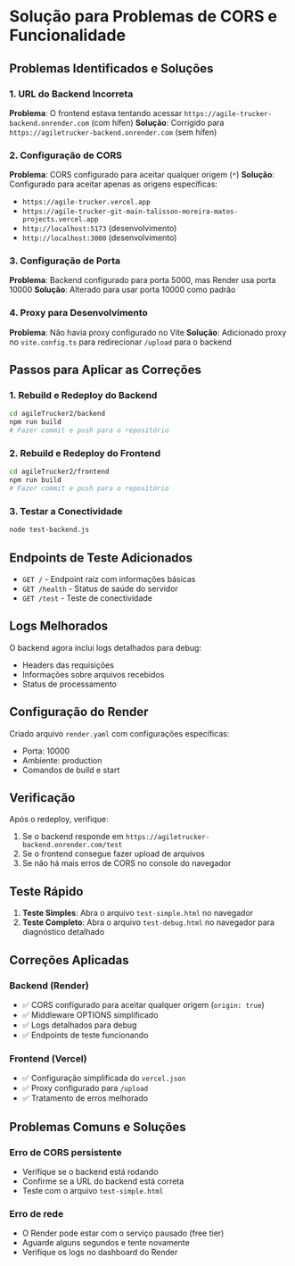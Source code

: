 # Solução para Problemas de CORS e Funcionalidade

## Problemas Identificados e Soluções

### 1. URL do Backend Incorreta
**Problema**: O frontend estava tentando acessar `https://agile-trucker-backend.onrender.com` (com hífen)
**Solução**: Corrigido para `https://agiletrucker-backend.onrender.com` (sem hífen)

### 2. Configuração de CORS
**Problema**: CORS configurado para aceitar qualquer origem (`*`)
**Solução**: Configurado para aceitar apenas as origens específicas:
- `https://agile-trucker.vercel.app`
- `https://agile-trucker-git-main-talisson-moreira-matos-projects.vercel.app`
- `http://localhost:5173` (desenvolvimento)
- `http://localhost:3000` (desenvolvimento)

### 3. Configuração de Porta
**Problema**: Backend configurado para porta 5000, mas Render usa porta 10000
**Solução**: Alterado para usar porta 10000 como padrão

### 4. Proxy para Desenvolvimento
**Problema**: Não havia proxy configurado no Vite
**Solução**: Adicionado proxy no `vite.config.ts` para redirecionar `/upload` para o backend

## Passos para Aplicar as Correções

### 1. Rebuild e Redeploy do Backend
```bash
cd agileTrucker2/backend
npm run build
# Fazer commit e push para o repositório
```

### 2. Rebuild e Redeploy do Frontend
```bash
cd agileTrucker2/frontend
npm run build
# Fazer commit e push para o repositório
```

### 3. Testar a Conectividade
```bash
node test-backend.js
```

## Endpoints de Teste Adicionados

- `GET /` - Endpoint raiz com informações básicas
- `GET /health` - Status de saúde do servidor
- `GET /test` - Teste de conectividade

## Logs Melhorados

O backend agora inclui logs detalhados para debug:
- Headers das requisições
- Informações sobre arquivos recebidos
- Status de processamento

## Configuração do Render

Criado arquivo `render.yaml` com configurações específicas:
- Porta: 10000
- Ambiente: production
- Comandos de build e start

## Verificação

Após o redeploy, verifique:
1. Se o backend responde em `https://agiletrucker-backend.onrender.com/test`
2. Se o frontend consegue fazer upload de arquivos
3. Se não há mais erros de CORS no console do navegador

## Teste Rápido

1. **Teste Simples**: Abra o arquivo `test-simple.html` no navegador
2. **Teste Completo**: Abra o arquivo `test-debug.html` no navegador para diagnóstico detalhado

## Correções Aplicadas

### Backend (Render)
- ✅ CORS configurado para aceitar qualquer origem (`origin: true`)
- ✅ Middleware OPTIONS simplificado
- ✅ Logs detalhados para debug
- ✅ Endpoints de teste funcionando

### Frontend (Vercel)
- ✅ Configuração simplificada do `vercel.json`
- ✅ Proxy configurado para `/upload`
- ✅ Tratamento de erros melhorado

## Problemas Comuns e Soluções

### Erro de CORS persistente
- Verifique se o backend está rodando
- Confirme se a URL do backend está correta
- Teste com o arquivo `test-simple.html`

### Erro de rede
- O Render pode estar com o serviço pausado (free tier)
- Aguarde alguns segundos e tente novamente
- Verifique os logs no dashboard do Render
